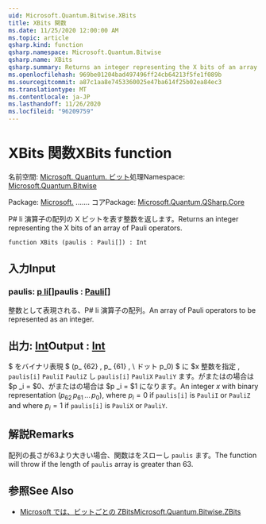 ```yaml
---
uid: Microsoft.Quantum.Bitwise.XBits
title: XBits 関数
ms.date: 11/25/2020 12:00:00 AM
ms.topic: article
qsharp.kind: function
qsharp.namespace: Microsoft.Quantum.Bitwise
qsharp.name: XBits
qsharp.summary: Returns an integer representing the X bits of an array of Pauli operators.
ms.openlocfilehash: 969be01204bad497496ff24cb64213f5fe1f089b
ms.sourcegitcommit: a87c1aa8e7453360025e47ba614f25b02ea84ec3
ms.translationtype: MT
ms.contentlocale: ja-JP
ms.lasthandoff: 11/26/2020
ms.locfileid: "96209759"
---
```

# <a name="xbits-function"></a><span data-ttu-id="fea8c-102">XBits 関数</span><span class="sxs-lookup"><span data-stu-id="fea8c-102">XBits function</span></span>

<span data-ttu-id="fea8c-103">名前空間: [Microsoft. Quantum. ビット](xref:Microsoft.Quantum.Bitwise)処理</span><span class="sxs-lookup"><span data-stu-id="fea8c-103">Namespace: [Microsoft.Quantum.Bitwise](xref:Microsoft.Quantum.Bitwise)</span></span>

<span data-ttu-id="fea8c-104">Package: [Microsoft.](https://nuget.org/packages/Microsoft.Quantum.QSharp.Core) ....... コア</span><span class="sxs-lookup"><span data-stu-id="fea8c-104">Package: [Microsoft.Quantum.QSharp.Core](https://nuget.org/packages/Microsoft.Quantum.QSharp.Core)</span></span>


<span data-ttu-id="fea8c-105">P# li 演算子の配列の X ビットを表す整数を返します。</span><span class="sxs-lookup"><span data-stu-id="fea8c-105">Returns an integer representing the X bits of an array of Pauli operators.</span></span>

```qsharp
function XBits (paulis : Pauli[]) : Int
```


## <a name="input"></a><span data-ttu-id="fea8c-106">入力</span><span class="sxs-lookup"><span data-stu-id="fea8c-106">Input</span></span>

### <a name="paulis--pauli"></a><span data-ttu-id="fea8c-107">paulis: [p li](xref:microsoft.quantum.lang-ref.pauli)[]</span><span class="sxs-lookup"><span data-stu-id="fea8c-107">paulis : [Pauli](xref:microsoft.quantum.lang-ref.pauli)[]</span></span>

<span data-ttu-id="fea8c-108">整数として表現される、P# li 演算子の配列。</span><span class="sxs-lookup"><span data-stu-id="fea8c-108">An array of Pauli operators to be represented as an integer.</span></span>



## <a name="output--int"></a><span data-ttu-id="fea8c-109">出力: [Int](xref:microsoft.quantum.lang-ref.int)</span><span class="sxs-lookup"><span data-stu-id="fea8c-109">Output : [Int](xref:microsoft.quantum.lang-ref.int)</span></span>

<span data-ttu-id="fea8c-110">$ をバイナリ表現 $ (p_ {62} \, p_ {61} \, \ ドット p_0) $ に $x 整数を指定 \, `paulis[i]` `PauliI` `PauliZ` し `paulis[i]` `PauliX` `PauliY` ます。がまたはの場合は $p _i = $0、がまたはの場合は $p _i = $1 になります。</span><span class="sxs-lookup"><span data-stu-id="fea8c-110">An integer $x$ with binary representation $(p_{62}\,p_{61}\,\dots\,p_0)$, where $p_i = 0$ if `paulis[i]` is `PauliI` or `PauliZ` and where $p_i = 1$ if `paulis[i]` is `PauliX` or `PauliY`.</span></span>

## <a name="remarks"></a><span data-ttu-id="fea8c-111">解説</span><span class="sxs-lookup"><span data-stu-id="fea8c-111">Remarks</span></span>

<span data-ttu-id="fea8c-112">配列の長さが63より大きい場合、関数はをスローし `paulis` ます。</span><span class="sxs-lookup"><span data-stu-id="fea8c-112">The function will throw if the length of `paulis` array is greater than 63.</span></span>

## <a name="see-also"></a><span data-ttu-id="fea8c-113">参照</span><span class="sxs-lookup"><span data-stu-id="fea8c-113">See Also</span></span>

- [<span data-ttu-id="fea8c-114">Microsoft では、ビットごとの ZBits</span><span class="sxs-lookup"><span data-stu-id="fea8c-114">Microsoft.Quantum.Bitwise.ZBits</span></span>](xref:Microsoft.Quantum.Bitwise.ZBits)